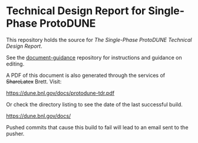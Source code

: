 # Technical Design Report for Single-Phase ProtoDUNE

This repository holds the source for
_The Single-Phase ProtoDUNE Technical Design Report_.

See the [document-guidance](https://github.com/DUNE/document-guidance#readme)
repository for instructions and guidance on editing.

A PDF of this document is also generated through the services of
~~ShareLatex~~ Brett.  Visit:

https://dune.bnl.gov/docs/protodune-tdr.pdf

Or check the directory listing to see the date of the last successful build.

https://dune.bnl.gov/docs/

Pushed commits that cause this build to fail will lead to an email sent to the pusher.
